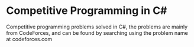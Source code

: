 # Competitive Programming in C#

Competitive programming problems solved in C#, the problems are mainly from CodeForces, and can be found by searching using the problem name at codeforces.com
